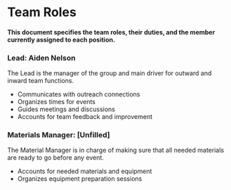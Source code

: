 # Team Roles
#### This document specifies the team roles, their duties, and the member currently assigned to each position.



### Lead: Aiden Nelson
The Lead is the manager of the group and main driver for outward and inward team functions.
* Communicates with outreach connections
* Organizes times for events
* Guides meetings and discussions
* Accounts for team feedback and improvement

### Materials Manager: [Unfilled]
The Material Manager is in charge of making sure that all needed materials are ready to go before any event.
* Accounts for needed materials and equipment
* Organizes equipment preparation sessions
